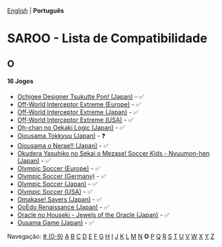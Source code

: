 [English](../en-us/O.md) | **Português**

# SAROO - Lista de Compatibilidade

## O

#### 16 Jogos

- [Ochigee Designer Tsukutte Pon! (Japan)](../../../Regions/Retails/Japan/T-9108G/01/README.md) - :white_check_mark:
- [Off-World Interceptor Extreme (Europe)](../../../Regions/Retails/Europe/T-15908H40/01/README.md) - :white_check_mark:
- [Off-World Interceptor Extreme (Japan)](../../../Regions/Retails/Japan/T-15901G/01/README.md) - :white_check_mark:
- [Off-World Interceptor Extreme (USA)](../../../Regions/Retails/USA/T-15908H/01/README.md) - :white_check_mark:
- [Oh-chan no Oekaki Logic (Japan)](../../../Regions/Retails/Japan/T-1508G/01/README.md) - :white_check_mark:
- [Ojousama Tokkyuu (Japan)](../../../Regions/Retails/Japan/T-27803G/01/README.md) - :question:
- [Ojousama o Nerae!! (Japan)](../../../Regions/Retails/Japan/T-38101G/01/README.md) - :white_check_mark:
- [Okudera Yasuhiko no Sekai o Mezase! Soccer Kids - Nyuumon-hen (Japan)](../../../Regions/Retails/Japan/T-26001G/01/README.md) - :white_check_mark:
- [Olympic Soccer (Europe)](../../../Regions/Retails/Europe/T-07904H50/01/README.md) - :white_check_mark:
- [Olympic Soccer (Germany)](../../../Regions/Retails/Germany/T-07904H18/01/README.md) - :white_check_mark:
- [Olympic Soccer (Japan)](../../../Regions/Retails/Japan/T-7304G/01/README.md) - :white_check_mark:
- [Olympic Soccer (USA)](../../../Regions/Retails/USA/T-07904H/01/README.md) - :white_check_mark:
- [Omakase! Savers (Japan)](../../../Regions/Retails/Japan/GS-9030/01/README.md) - :white_check_mark:
- [OoEdo Renaissance (Japan)](../../../Regions/Retails/Japan/T-9104G/01/README.md) - :white_check_mark:
- [Oracle no Houseki - Jewels of the Oracle (Japan)](../../../Regions/Retails/Japan/T-1511G/01/README.md) - :white_check_mark:
- [Ousama Game (Japan)](../../../Regions/Retails/Japan/T-21904G/01/README.md) - :white_check_mark:

Navegação:
[# (0-9)](./09.md) [A](./A.md) [B](./B.md) [C](./C.md) [D](./D.md) [E](./E.md) [F](./F.md) [G](./G.md) [H](./H.md) [I](./I.md) [J](./J.md) [K](./K.md) [L](./L.md) [M](./M.md) [N](./N.md) **O** [P](./P.md) [Q](./Q.md) [R](./R.md) [S](./S.md) [T](./T.md) [U](./U.md) [V](./V.md) [W](./W.md) [X](./X.md) [Y](./Y.md) [Z](./Z.md)

